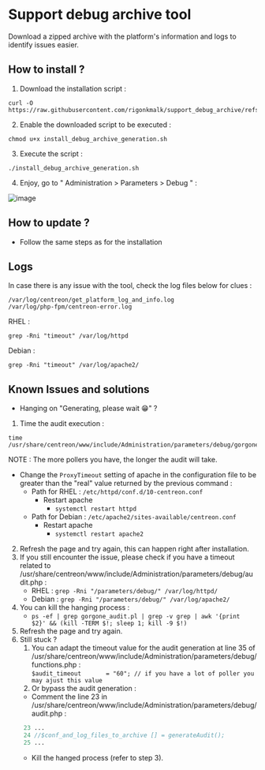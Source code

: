 # Support debug archive tool
Download a zipped archive with the platform's information and logs to identify issues easier.

## How to install ?

1. Download the installation script : 

```
curl -O https://raw.githubusercontent.com/rigonkmalk/support_debug_archive/refs/heads/master/install_debug_archive_generation.sh
```
2. Enable the downloaded script to be executed :

```
chmod u+x install_debug_archive_generation.sh
```
3. Execute the script :

```
./install_debug_archive_generation.sh
```
4. Enjoy, go to " Administration  >  Parameters  >  Debug " :

<img alt="image" src="https://github.com/ykacherCentreon/support_debug_archive/assets/85548802/ba40fe1c-b8b1-4b93-9e5e-8106e5ad8c7e">

## How to update ?

- Follow the same steps as for the installation

## Logs

In case there is any issue with the tool, check the log files below for clues :


```
/var/log/centreon/get_platform_log_and_info.log
/var/log/php-fpm/centreon-error.log
```

RHEL : 


```
grep -Rni "timeout" /var/log/httpd
```
Debian : 

```
grep -Rni "timeout" /var/log/apache2/
```

## Known Issues and solutions
  
- Hanging on "Generating, please wait 😁" ?
1. Time the audit execution : 
```
time /usr/share/centreon/www/include/Administration/parameters/debug/gorgone_audit.pl
```
NOTE : The more pollers you have, the longer the audit will take.
- Change the ```ProxyTimeout``` setting of apache in the configuration file to be greater than the "real" value returned by the previous command :
  - Path for RHEL   : ```/etc/httpd/conf.d/10-centreon.conf```
    - Restart apache
      - ```systemctl restart httpd```
  - Path for Debian : ```/etc/apache2/sites-available/centreon.conf```
    - Restart apache
      - ```systemctl restart apache2```
 
2. Refresh the page and try again, this can happen right after installation.
3. If you still encounter the issue, please check if you have a timeout related to /usr/share/centreon/www/include/Administration/parameters/debug/audit.php :
    - RHEL : ```grep -Rni "/parameters/debug/" /var/log/httpd/```
    - Debian : ```grep -Rni "/parameters/debug/" /var/log/apache2/```
4. You can kill the hanging process :
     - ```ps -ef | grep gorgone_audit.pl | grep -v grep | awk '{print $2}' && (kill -TERM $!; sleep 1; kill -9 $!)```
5. Refresh the page and try again.
6. Still stuck ? 
   1. You can adapt the timeout value for the audit generation at line 35 of /usr/share/centreon/www/include/Administration/parameters/debug/functions.php :  
   ```$audit_timeout       = "60"; // if you have a lot of poller you may ajust this value```
   2. Or bypass the audit generation :
     - Comment the line 23 in /usr/share/centreon/www/include/Administration/parameters/debug/audit.php :
     ```php   
      23 ...
      24 //$conf_and_log_files_to_archive [] = generateAudit();
      25 ...
      ```
     - Kill the hanged process (refer to step 3).
